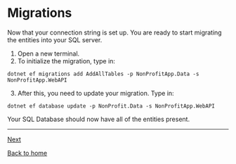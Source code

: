 # Migrations

Now that your connection string is set up. You are ready to start migrating the entities into your SQL server.

1. Open a new terminal.
2. To initialize the migration, type in:

```
dotnet ef migrations add AddAllTables -p NonProfitApp.Data -s NonProfitApp.WebAPI
```

3. After this, you need to update your migration. Type in: 

```
dotnet ef database update -p NonProfit.Data -s NonProfitApp.WebAPI
```

Your SQL Database should now have all of the entities present.

---
[Next](./PostmanIntegration.md)

[Back to home](../../README.md)
